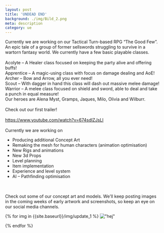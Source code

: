 ```yaml
---
layout: post
title: 'UNDEAD END'
background: ./img/Bild_2.png
meta: description
category: ue
---
```


Currently we are working on our Tactical Turn-based RPG “The Good Few”. An epic tale of a group of former sellswords struggling to survive in a wartorn fantasy world. We currently have a few basic playable classes.
<br>
<br>
Acolyte – A Healer class focused on keeping the party alive and offering buffs! <br>
Apprentice – A magic-using class with focus on damage dealing and AoE! <br>
Archer – Bow and Arrow, all you ever need! <br>
Scout – With dagger in hand this class will dash out massive melee damage! <br>
Warrior – A melee class focused on shield and sword, able to deal and take a punch in equal measure! <br>
Our heroes are Alena Myst, Gramps, Jaques, Milo, Olivia and Wilburr. <br>
<br>
Check out our first trailer! 
<br>
<br>
https://www.youtube.com/watch?v=674sdlZJsLI 
<br>
<br>
Currently we are working on 
* Producing additional Concept Art 
* Remaking the mesh for human characters (animation optimisation) 
* New Rigs and animations 
* New 3d Props 
* Level planning 
* Item implementation 
* Experience and level system 
* AI – Pathfinding optimisation 
<br>
<br>
Check out some of our concept art and models. We'll keep posting images in the coming weeks of early artwork and screenshots, so keep an eye on our social media channels.

{% for img in {{site.baseurl}}/img/update_1 %}
    !["hej"](img)
    
{% endfor %}